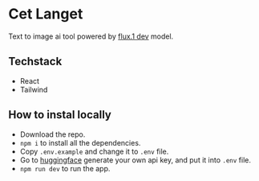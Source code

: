 # Cet Langet
Text to image ai tool powered by [flux.1 dev](https://blackforestlabs.ai/) model.

## Techstack
- React
- Tailwind

## How to instal locally
- Download the repo.
- `npm i` to install all the dependencies.
- Copy `.env.example` and change it to `.env` file.
- Go to [huggingface](https://huggingface.co/) generate your own api key, and put it into `.env` file.
- `npm run dev` to run the app.